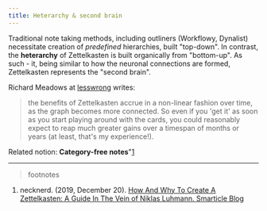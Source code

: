 ```yaml
---
title: Heterarchy & second brain
---
```


Traditional note taking methods, including outliners (Workflowy, Dynalist) necessitate creation of *predefined* hierarchies, built "top-down". In contrast, the **heterarchy** of Zettelkasten is built organically from "bottom-up". As such - it, being similar to how the neuronal connections are formed, Zettelkasten represents the "second brain".

Richard Meadows at [lesswrong](https://www.lesswrong.com/posts/NfdHG6oHBJ8Qxc26s/the-zettelkasten-method-1) writes:

> the benefits of Zettelkasten accrue in a non-linear fashion over time, as the graph becomes more connected. So even if you 'get it' as soon as you start playing around with the cards, you could reasonably expect to reap much greater gains over a timespan of months or years (at least, that's my experience!). 

Related notion: **Category-free notes**"[1](footnote:1)

---
> footnotes 

  1. necknerd. (2019, December 20). [How And Why To Create A Zettelkasten: A Guide In The Vein of Niklas Luhmann. Smarticle Blog](https://article69.art.blog/2019/12/20/how-and-why-to-create-a-zettelkasten-a-guide-in-the-vein-of-niklas-luhman/)

